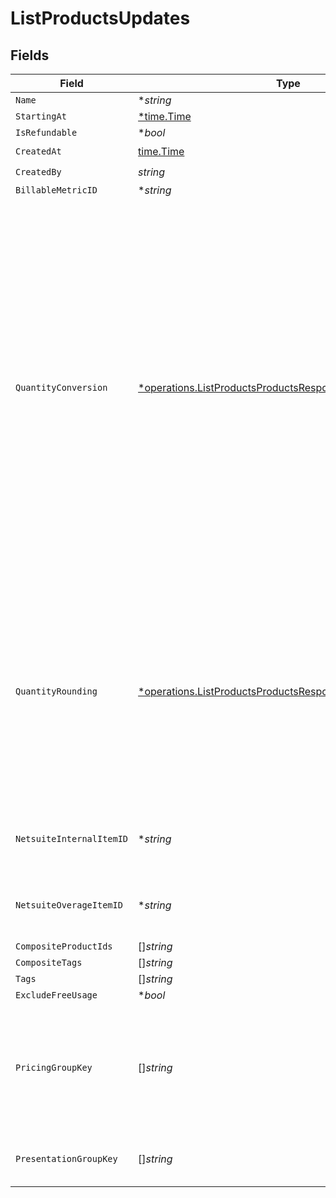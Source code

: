 # ListProductsUpdates


## Fields

| Field                                                                                                                                                                                                                                                                                                                                                                                                                                                                                               | Type                                                                                                                                                                                                                                                                                                                                                                                                                                                                                                | Required                                                                                                                                                                                                                                                                                                                                                                                                                                                                                            | Description                                                                                                                                                                                                                                                                                                                                                                                                                                                                                         |
| --------------------------------------------------------------------------------------------------------------------------------------------------------------------------------------------------------------------------------------------------------------------------------------------------------------------------------------------------------------------------------------------------------------------------------------------------------------------------------------------------- | --------------------------------------------------------------------------------------------------------------------------------------------------------------------------------------------------------------------------------------------------------------------------------------------------------------------------------------------------------------------------------------------------------------------------------------------------------------------------------------------------- | --------------------------------------------------------------------------------------------------------------------------------------------------------------------------------------------------------------------------------------------------------------------------------------------------------------------------------------------------------------------------------------------------------------------------------------------------------------------------------------------------- | --------------------------------------------------------------------------------------------------------------------------------------------------------------------------------------------------------------------------------------------------------------------------------------------------------------------------------------------------------------------------------------------------------------------------------------------------------------------------------------------------- |
| `Name`                                                                                                                                                                                                                                                                                                                                                                                                                                                                                              | **string*                                                                                                                                                                                                                                                                                                                                                                                                                                                                                           | :heavy_minus_sign:                                                                                                                                                                                                                                                                                                                                                                                                                                                                                  | N/A                                                                                                                                                                                                                                                                                                                                                                                                                                                                                                 |
| `StartingAt`                                                                                                                                                                                                                                                                                                                                                                                                                                                                                        | [*time.Time](https://pkg.go.dev/time#Time)                                                                                                                                                                                                                                                                                                                                                                                                                                                          | :heavy_minus_sign:                                                                                                                                                                                                                                                                                                                                                                                                                                                                                  | N/A                                                                                                                                                                                                                                                                                                                                                                                                                                                                                                 |
| `IsRefundable`                                                                                                                                                                                                                                                                                                                                                                                                                                                                                      | **bool*                                                                                                                                                                                                                                                                                                                                                                                                                                                                                             | :heavy_minus_sign:                                                                                                                                                                                                                                                                                                                                                                                                                                                                                  | N/A                                                                                                                                                                                                                                                                                                                                                                                                                                                                                                 |
| `CreatedAt`                                                                                                                                                                                                                                                                                                                                                                                                                                                                                         | [time.Time](https://pkg.go.dev/time#Time)                                                                                                                                                                                                                                                                                                                                                                                                                                                           | :heavy_check_mark:                                                                                                                                                                                                                                                                                                                                                                                                                                                                                  | N/A                                                                                                                                                                                                                                                                                                                                                                                                                                                                                                 |
| `CreatedBy`                                                                                                                                                                                                                                                                                                                                                                                                                                                                                         | *string*                                                                                                                                                                                                                                                                                                                                                                                                                                                                                            | :heavy_check_mark:                                                                                                                                                                                                                                                                                                                                                                                                                                                                                  | N/A                                                                                                                                                                                                                                                                                                                                                                                                                                                                                                 |
| `BillableMetricID`                                                                                                                                                                                                                                                                                                                                                                                                                                                                                  | **string*                                                                                                                                                                                                                                                                                                                                                                                                                                                                                           | :heavy_minus_sign:                                                                                                                                                                                                                                                                                                                                                                                                                                                                                  | N/A                                                                                                                                                                                                                                                                                                                                                                                                                                                                                                 |
| `QuantityConversion`                                                                                                                                                                                                                                                                                                                                                                                                                                                                                | [*operations.ListProductsProductsResponseQuantityConversion](../../models/operations/listproductsproductsresponsequantityconversion.md)                                                                                                                                                                                                                                                                                                                                                             | :heavy_minus_sign:                                                                                                                                                                                                                                                                                                                                                                                                                                                                                  | Optional. Only valid for USAGE products. If provided, the quantity will be converted using the provided conversion factor and operation. For example, if the operation is "multiply" and the conversion factor is 100, then the quantity will be multiplied by 100. This can be used in cases where data is sent in one unit and priced in another.  For example, data could be sent in MB and priced in GB. In this case, the conversion factor would be 1024 and the operation would be "divide". |
| `QuantityRounding`                                                                                                                                                                                                                                                                                                                                                                                                                                                                                  | [*operations.ListProductsProductsResponseQuantityRounding](../../models/operations/listproductsproductsresponsequantityrounding.md)                                                                                                                                                                                                                                                                                                                                                                 | :heavy_minus_sign:                                                                                                                                                                                                                                                                                                                                                                                                                                                                                  | Optional. Only valid for USAGE products. If provided, the quantity will be rounded using the provided rounding method and decimal places. For example, if the method is "round up" and the decimal places is 0, then the quantity will be rounded up to the nearest integer.                                                                                                                                                                                                                        |
| `NetsuiteInternalItemID`                                                                                                                                                                                                                                                                                                                                                                                                                                                                            | **string*                                                                                                                                                                                                                                                                                                                                                                                                                                                                                           | :heavy_minus_sign:                                                                                                                                                                                                                                                                                                                                                                                                                                                                                  | This field's availability is dependent on your client's configuration.                                                                                                                                                                                                                                                                                                                                                                                                                              |
| `NetsuiteOverageItemID`                                                                                                                                                                                                                                                                                                                                                                                                                                                                             | **string*                                                                                                                                                                                                                                                                                                                                                                                                                                                                                           | :heavy_minus_sign:                                                                                                                                                                                                                                                                                                                                                                                                                                                                                  | This field's availability is dependent on your client's configuration.                                                                                                                                                                                                                                                                                                                                                                                                                              |
| `CompositeProductIds`                                                                                                                                                                                                                                                                                                                                                                                                                                                                               | []*string*                                                                                                                                                                                                                                                                                                                                                                                                                                                                                          | :heavy_minus_sign:                                                                                                                                                                                                                                                                                                                                                                                                                                                                                  | N/A                                                                                                                                                                                                                                                                                                                                                                                                                                                                                                 |
| `CompositeTags`                                                                                                                                                                                                                                                                                                                                                                                                                                                                                     | []*string*                                                                                                                                                                                                                                                                                                                                                                                                                                                                                          | :heavy_minus_sign:                                                                                                                                                                                                                                                                                                                                                                                                                                                                                  | N/A                                                                                                                                                                                                                                                                                                                                                                                                                                                                                                 |
| `Tags`                                                                                                                                                                                                                                                                                                                                                                                                                                                                                              | []*string*                                                                                                                                                                                                                                                                                                                                                                                                                                                                                          | :heavy_minus_sign:                                                                                                                                                                                                                                                                                                                                                                                                                                                                                  | N/A                                                                                                                                                                                                                                                                                                                                                                                                                                                                                                 |
| `ExcludeFreeUsage`                                                                                                                                                                                                                                                                                                                                                                                                                                                                                  | **bool*                                                                                                                                                                                                                                                                                                                                                                                                                                                                                             | :heavy_minus_sign:                                                                                                                                                                                                                                                                                                                                                                                                                                                                                  | N/A                                                                                                                                                                                                                                                                                                                                                                                                                                                                                                 |
| `PricingGroupKey`                                                                                                                                                                                                                                                                                                                                                                                                                                                                                   | []*string*                                                                                                                                                                                                                                                                                                                                                                                                                                                                                          | :heavy_minus_sign:                                                                                                                                                                                                                                                                                                                                                                                                                                                                                  | For USAGE products only. If set, pricing for this product will be determined for each pricing_group_key value, as opposed to the product as a whole.                                                                                                                                                                                                                                                                                                                                                |
| `PresentationGroupKey`                                                                                                                                                                                                                                                                                                                                                                                                                                                                              | []*string*                                                                                                                                                                                                                                                                                                                                                                                                                                                                                          | :heavy_minus_sign:                                                                                                                                                                                                                                                                                                                                                                                                                                                                                  | For USAGE products only. Groups usage line items on invoices.                                                                                                                                                                                                                                                                                                                                                                                                                                       |